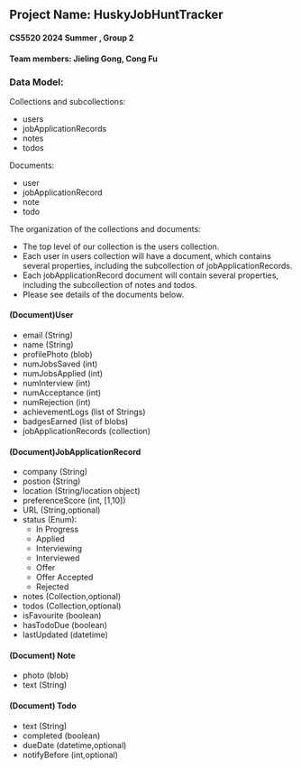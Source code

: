 ## Project Name: HuskyJobHuntTracker
#### CS5520 2024 Summer , Group 2
#### Team members: Jieling Gong, Cong Fu

### Data Model:

Collections and subcollections: 
- users
- jobApplicationRecords
- notes 
- todos

Documents: 
- user
- jobApplicationRecord
- note
- todo

The organization of the collections and documents:
- The top level of our collection is the users collection.
- Each user in users collection will have a document, which contains several properties, including the subcollection of jobApplicationRecords.
- Each jobApplicationRecord document will contain several properties, including the subcollection of notes and todos.
- Please see details of the documents below.


#### (Document)User
- email (String)
- name (String)
- profilePhoto (blob)
- numJobsSaved (int)
- numJobsApplied (int)
- numInterview (int)
- numAcceptance (int)
- numRejection (int)
- achievementLogs (list of Strings)
- badgesEarned (list of blobs)
- jobApplicationRecords (collection)

#### (Document)JobApplicationRecord
- company (String)
- postion (String)
- location (String/location object)
- preferenceScore (int, [1,10])
- URL (String,optional)
- status (Enum):
    - In Progress
    - Applied
    - Interviewing
    - Interviewed
    - Offer
    - Offer Accepted
    - Rejected
- notes (Collection,optional)
- todos (Collection,optional)
- isFavourite (boolean)
- hasTodoDue (boolean)
- lastUpdated (datetime)


#### (Document) Note
- photo (blob)
- text (String)

#### (Document) Todo
- text (String)
- completed (boolean)
- dueDate (datetime,optional)
- notifyBefore (int,optional)







